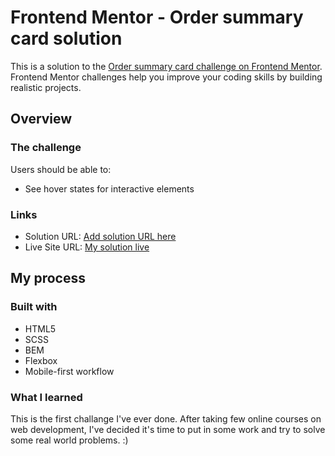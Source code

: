 # Frontend Mentor - Order summary card solution

This is a solution to the [Order summary card challenge on Frontend Mentor](https://www.frontendmentor.io/challenges/order-summary-component-QlPmajDUj). Frontend Mentor challenges help you improve your coding skills by building realistic projects.

## Overview

### The challenge

Users should be able to:

- See hover states for interactive elements

### Links

- Solution URL: [Add solution URL here](https://your-solution-url.com)
- Live Site URL: [My solution live](https://radoslawlagan.github.io/Order-summary-component/)

## My process

### Built with

- HTML5
- SCSS
- BEM
- Flexbox
- Mobile-first workflow

### What I learned

This is the first challange I've ever done. After taking few online courses on web development, I've decided it's time to put in some work and try to solve some real world problems. :)
